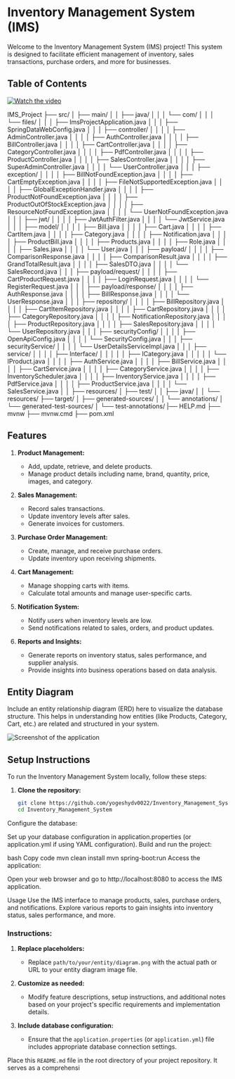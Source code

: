 # Inventory Management System (IMS)

Welcome to the Inventory Management System (IMS) project! This system is designed to facilitate efficient management of inventory, sales transactions, purchase orders, and more for businesses.

## Table of Contents

[![Watch the video](https://i.sstatic.net/Vp2cE.png)](https://github.com/yogeshydv0022/Inventory_Management_System/blob/main/screen%20short/Main.mp4)

IMS_Project
├── src/
│   ├── main/
│   │   ├── java/
│   │   │   └── com/
│   │   │       └── files/
│   │   │           ├── ImsProjectApplication.java
│   │   │           ├── SpringDataWebConfig.java
│   │   │           ├── controller/
│   │   │           │   ├── AdminController.java
│   │   │           │   ├── AuthController.java
│   │   │           │   ├── BillController.java
│   │   │           │   ├── CartController.java
│   │   │           │   ├── CategoryController.java
│   │   │           │   ├── PdfController.java
│   │   │           │   ├── ProductController.java
│   │   │           │   ├── SalesController.java
│   │   │           │   ├── SuperAdminController.java
│   │   │           │   └── UserController.java
│   │   │           ├── exception/
│   │   │           │   ├── BillNotFoundException.java
│   │   │           │   ├── CartEmptyException.java
│   │   │           │   ├── FileNotSupportedException.java
│   │   │           │   ├── GlobalExceptionHandler.java
│   │   │           │   ├── ProductNotFoundException.java
│   │   │           │   ├── ProductOutOfStockException.java
│   │   │           │   ├── ResourceNotFoundException.java
│   │   │           │   └── UserNotFoundException.java
│   │   │           ├── jwt/
│   │   │           │   ├── JwtAuthFilter.java
│   │   │           │   └── JwtService.java
│   │   │           ├── model/
│   │   │           │   ├── Bill.java
│   │   │           │   ├── Cart.java
│   │   │           │   ├── CartItem.java
│   │   │           │   ├── Category.java
│   │   │           │   ├── Notification.java
│   │   │           │   ├── ProductBill.java
│   │   │           │   ├── Products.java
│   │   │           │   ├── Role.java
│   │   │           │   ├── Sales.java
│   │   │           │   └── User.java
│   │   │           ├── payload/
│   │   │           │   ├── ComparisonResponse.java
│   │   │           │   ├── ComparisonResult.java
│   │   │           │   ├── GrandTotalResult.java
│   │   │           │   ├── SalesDTO.java
│   │   │           │   └── SalesRecord.java
│   │   │           ├── payload/request/
│   │   │           │   ├── CartProductRequest.java
│   │   │           │   ├── LoginRequest.java
│   │   │           │   └── RegisterRequest.java
│   │   │           ├── payload/response/
│   │   │           │   ├── AuthResponse.java
│   │   │           │   ├── BillResponse.java
│   │   │           │   └── UserResponse.java
│   │   │           ├── repository/
│   │   │           │   ├── BillRepository.java
│   │   │           │   ├── CartItemRepository.java
│   │   │           │   ├── CartRepository.java
│   │   │           │   ├── CategoryRepository.java
│   │   │           │   ├── NotificationRepository.java
│   │   │           │   ├── ProductRepository.java
│   │   │           │   ├── SalesRepository.java
│   │   │           │   └── UserRepository.java
│   │   │           ├── securityConfig/
│   │   │           │   ├── OpenApiConfig.java
│   │   │           │   └── SecurityConfig.java
│   │   │           ├── securityService/
│   │   │           │   └── UserDetailsServiceImpl.java
│   │   │           ├── service/
│   │   │           │   ├── Interface/
│   │   │           │   │   ├── ICategory.java
│   │   │           │   │   └── IProduct.java
│   │   │           │   ├── AuthService.java
│   │   │           │   ├── BillService.java
│   │   │           │   ├── CartService.java
│   │   │           │   ├── CategoryService.java
│   │   │           │   ├── InventoryScheduler.java
│   │   │           │   ├── InventoryService.java
│   │   │           │   ├── PdfService.java
│   │   │           │   ├── ProductService.java
│   │   │           │   └── SalesService.java
│   │   ├── resources/
│   ├── test/
│   │   ├── java/
│   │   └── resources/
├── target/
│   ├── generated-sources/
│   │   └── annotations/
│   └── generated-test-sources/
│       └── test-annotations/
|── HELP.md
├── mvnw
├── mvnw.cmd
├── pom.xml

## Features

1. **Product Management:**
   - Add, update, retrieve, and delete products.
   - Manage product details including name, brand, quantity, price, images, and category.

2. **Sales Management:**
   - Record sales transactions.
   - Update inventory levels after sales.
   - Generate invoices for customers.

3. **Purchase Order Management:**
   - Create, manage, and receive purchase orders.
   - Update inventory upon receiving shipments.

4. **Cart Management:**
   - Manage shopping carts with items.
   - Calculate total amounts and manage user-specific carts.

5. **Notification System:**
   - Notify users when inventory levels are low.
   - Send notifications related to sales, orders, and product updates.

6. **Reports and Insights:**
   - Generate reports on inventory status, sales performance, and supplier analysis.
   - Provide insights into business operations based on data analysis.

## Entity Diagram

Include an entity relationship diagram (ERD) here to visualize the database structure. This helps in understanding how entities (like Products, Category, Cart, etc.) are related and structured in your system.

![Screenshot of the application](https://github.com/username/repository/blob/main/images/screenshot.png)


## Setup Instructions

To run the Inventory Management System locally, follow these steps:

1. **Clone the repository:**

   ```bash
   git clone https://github.com/yogeshydv0022/Inventory_Management_System.git
   cd Inventory_Management_System
Configure the database:

Set up your database configuration in application.properties (or application.yml if using YAML configuration).
Build and run the project:

bash
Copy code
mvn clean install
mvn spring-boot:run
Access the application:

Open your web browser and go to http://localhost:8080 to access the IMS application.

Usage
Use the IMS interface to manage products, sales, purchase orders, and notifications.
Explore various reports to gain insights into inventory status, sales performance, and more.


### Instructions:

1. **Replace placeholders:**
   - Replace `path/to/your/entity/diagram.png` with the actual path or URL to your entity diagram image file.

2. **Customize as needed:**
   - Modify feature descriptions, setup instructions, and additional notes based on your project's specific requirements and implementation details.

3. **Include database configuration:**
   - Ensure that the `application.properties` (or `application.yml`) file includes appropriate database connection settings.

Place this `README.md` file in the root directory of your project repository. It serves as a comprehensi
